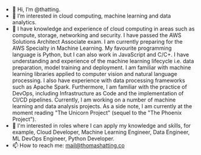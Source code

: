 - 👋 Hi, I’m @thatting.
- 👀 I’m interested in cloud computing, machine learning and data analytics. 
- 🌱  I have knowledge and experience of cloud computing in areas such as compute, storage, networking and security. I have passed the AWS Solutions Architect Associate exam. I am currently preparing for the AWS Specialty in Machine Learning. My favourite programming language is Python, but I can also work in JavaScript and C/C+. I have understanding and experience of the machine learning lifecycle i.e. data preparation, model training and deployment. I am familiar with machine learning libraries applied to computer vision and natural language processing. I also have experience with data processing frameworks such as Apache Spark. Furthermore, I am familiar with the practice of DevOps, including Infrastructure as Code and the implementation of CI/CD pipelines. Currently, I am working on a number of machine learning and data analysis projects.  As a side note, I am currently at the moment reading "The Unicorn Project" (sequel to the "The Phoenix Project").
- 💞️ I'm interested in roles where I can apply my knowledge and skills, for example, Cloud Developer, Machine Learning Engineer, Data Engineer, ML DevOps Engineer, Python Developer. 
- 📫 How to reach me: mail@thomashatting.co

<!---
thatting/thatting is a ✨ special ✨ repository because its `README.md` (this file) appears on your GitHub profile.
You can click the Preview link to take a look at your changes.
--->
